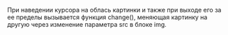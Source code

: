 При наведении курсора на облась картинки и также при выходе его за ее пределы
вызывается функция change(), меняющая картинку на другую через изменение параметра src в блоке img.